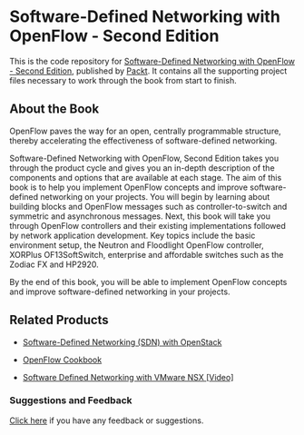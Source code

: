 # Software-Defined Networking with OpenFlow - Second Edition
This is the code repository for [Software-Defined Networking with OpenFlow - Second Edition](https://www.packtpub.com/networking-and-servers/software-defined-networking-openflow-second-edition?utm_source=github&utm_medium=repository&utm_campaign=9781783984282), published by [Packt](https://www.packtpub.com/?utm_source=github). It contains all the supporting project files necessary to work through the book from start to finish.
## About the Book
OpenFlow paves the way for an open, centrally programmable structure, thereby accelerating the effectiveness of software-defined networking.

Software-Defined Networking with OpenFlow, Second Edition takes you through the product cycle and gives you an in-depth description of the components and options that are available at each stage. The aim of this book is to help you implement OpenFlow concepts and improve software-defined networking on your projects. You will begin by learning about building blocks and OpenFlow messages such as controller-to-switch and symmetric and asynchronous messages. Next, this book will take you through OpenFlow controllers and their existing implementations followed by network application development. Key topics include the basic environment setup, the Neutron and Floodlight OpenFlow controller, XORPlus OF13SoftSwitch, enterprise and affordable switches such as the Zodiac FX and HP2920.

By the end of this book, you will be able to implement OpenFlow concepts and improve software-defined networking in your projects.




## Related Products
* [Software-Defined Networking (SDN) with OpenStack](https://www.packtpub.com/virtualization-and-cloud/software-defined-networking-sdn-openstack?utm_source=github&utm_medium=repository&utm_campaign=9781786465993)

* [OpenFlow Cookbook](https://www.packtpub.com/networking-and-servers/openflow-cookbook?utm_source=github&utm_medium=repository&utm_campaign=9781783987948)

* [Software Defined Networking with VMware NSX [Video]](https://www.packtpub.com/virtualization-and-cloud/software-defined-networking-vmware-nsx-video?utm_source=github&utm_medium=repository&utm_campaign=9781786466716)

### Suggestions and Feedback
[Click here](https://docs.google.com/forms/d/e/1FAIpQLSe5qwunkGf6PUvzPirPDtuy1Du5Rlzew23UBp2S-P3wB-GcwQ/viewform) if you have any feedback or suggestions.
